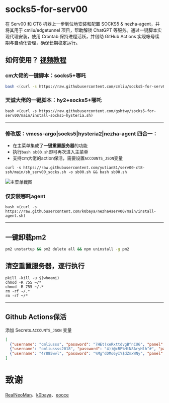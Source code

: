 # socks5-for-serv00
在 Serv00 和 CT8 机器上一步到位地安装和配置 SOCKS5 & nezha-agent，并将其用于 cmliu/edgetunnel 项目，帮助解锁 ChatGPT 等服务。通过一键脚本实现代理安装，使用 Crontab 保持进程活跃，并借助 GitHub Actions 实现帐号续期与自动化管理，确保长期稳定运行。

## 如何使用？ [视频教程](https://youtu.be/L6gPyyD3dUw)

### cm大佬的一键脚本：socks5+哪吒
```bash
bash <(curl -s https://raw.githubusercontent.com/cmliu/socks5-for-serv00/main/install-socks5.sh)
```
### 天诚大佬的一键脚本：hy2+socks5+哪吒
```
bash <(curl -s https://raw.githubusercontent.com/gshtwy/socks5-for-serv00/main/install-socks5-hysteria.sh)
```

----

### 修改版：vmess-argo|socks5|hysteria2|nezha-agent 四合一：
- 在主菜单集成了**一键重置服务器**的功能  
- 执行`bash sb00.sh`即可再次进入主菜单
- 支持cm大佬的action保活，需要设置`ACCOUNTS_JSON`变量
```
curl -s https://raw.githubusercontent.com/yutian81/serv00-ct8-ssh/main/sb_serv00_socks.sh -o sb00.sh && bash sb00.sh
```
![主菜单截图](https://fastly.jsdelivr.net/gh/yutian81/yutian81.github.io@master/assets/images/17253310189731725331018955.png)


### 仅安装哪吒agent
```
bash <(curl -s https://raw.githubusercontent.com/k0baya/nezha4serv00/main/install-agent.sh)
```

----

## 一键卸载pm2
```bash
pm2 unstartup && pm2 delete all && npm uninstall -g pm2
```
## 清空重置服务器，逐行执行
```
pkill -kill -u $(whoami)
chmod -R 755 ~/*
chmod -R 755 ~/.*
rm -rf ~/.*
rm -rf ~/*
```
----

## Github Actions保活
添加 Secrets.`ACCOUNTS_JSON` 变量
```json
[
  {"username": "cmliusss", "password": "7HEt(xeRxttdvgB^nCU6", "panel": "panel4.serv00.com", "ssh": "s4.serv00.com"},
  {"username": "cmliussss2018", "password": "4))@cRP%HtN8AryHlh^#", "panel": "panel7.serv00.com", "ssh": "s7.serv00.com"},
  {"username": "4r885wvl", "password": "%Mg^dDMo6yIY$dZmxWNy", "panel": "panel.ct8.pl", "ssh": "s1.ct8.pl"}
]
```

# 致谢
[RealNeoMan](https://github.com/Neomanbeta/ct8socks)、[k0baya](https://github.com/k0baya/nezha4serv00)、[eooce](https://github.com/eooce)

